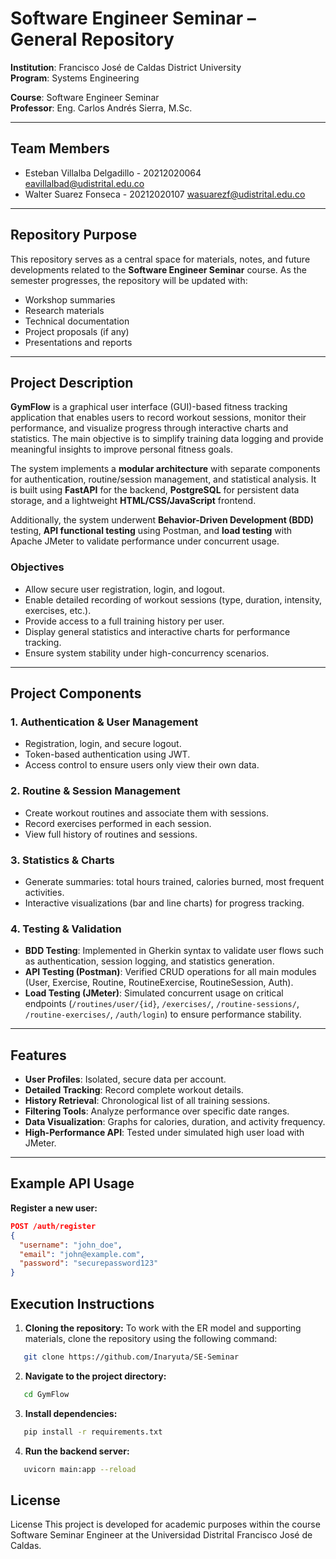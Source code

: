 # Software Engineer Seminar – General Repository

**Institution**: Francisco José de Caldas District University  
**Program**: Systems Engineering

**Course**: Software Engineer Seminar  
**Professor**: Eng. Carlos Andrés Sierra, M.Sc.

---

## Team Members

- Esteban Villalba Delgadillo - 20212020064  
  eavillalbad@udistrital.edu.co  
- Walter Suarez Fonseca - 20212020107 
  wasuarezf@udistrital.edu.co 

---

## Repository Purpose

This repository serves as a central space for materials, notes, and future developments related to the **Software Engineer Seminar** course. As the semester progresses, the repository will be updated with:

- Workshop summaries  
- Research materials  
- Technical documentation  
- Project proposals (if any)  
- Presentations and reports  

---

## Project Description

**GymFlow** is a graphical user interface (GUI)-based fitness tracking application that enables users to record workout sessions, monitor their performance, and visualize progress through interactive charts and statistics. The main objective is to simplify training data logging and provide meaningful insights to improve personal fitness goals.

The system implements a **modular architecture** with separate components for authentication, routine/session management, and statistical analysis. It is built using **FastAPI** for the backend, **PostgreSQL** for persistent data storage, and a lightweight **HTML/CSS/JavaScript** frontend.

Additionally, the system underwent **Behavior-Driven Development (BDD)** testing, **API functional testing** using Postman, and **load testing** with Apache JMeter to validate performance under concurrent usage.

### Objectives

- Allow secure user registration, login, and logout.
- Enable detailed recording of workout sessions (type, duration, intensity, exercises, etc.).
- Provide access to a full training history per user.
- Display general statistics and interactive charts for performance tracking.
- Ensure system stability under high-concurrency scenarios.

---

## Project Components

### 1. **Authentication & User Management**
- Registration, login, and secure logout.
- Token-based authentication using JWT.
- Access control to ensure users only view their own data.

### 2. **Routine & Session Management**
- Create workout routines and associate them with sessions.
- Record exercises performed in each session.
- View full history of routines and sessions.

### 3. **Statistics & Charts**
- Generate summaries: total hours trained, calories burned, most frequent activities.
- Interactive visualizations (bar and line charts) for progress tracking.

### 4. **Testing & Validation**
- **BDD Testing**: Implemented in Gherkin syntax to validate user flows such as authentication, session logging, and statistics generation.
- **API Testing (Postman)**: Verified CRUD operations for all main modules (User, Exercise, Routine, RoutineExercise, RoutineSession, Auth).
- **Load Testing (JMeter)**: Simulated concurrent usage on critical endpoints (`/routines/user/{id}`, `/exercises/`, `/routine-sessions/`, `/routine-exercises/`, `/auth/login`) to ensure performance stability.

---

## Features

- **User Profiles**: Isolated, secure data per account.
- **Detailed Tracking**: Record complete workout details.
- **History Retrieval**: Chronological list of all training sessions.
- **Filtering Tools**: Analyze performance over specific date ranges.
- **Data Visualization**: Graphs for calories, duration, and activity frequency.
- **High-Performance API**: Tested under simulated high user load with JMeter.

---

## Example API Usage

**Register a new user:**
```json
POST /auth/register
{
  "username": "john_doe",
  "email": "john@example.com",
  "password": "securepassword123"
}
```
## Execution Instructions

1. **Cloning the repository:**
   To work with the ER model and supporting materials, clone the repository using the following command:

```bash
   git clone https://github.com/Inaryuta/SE-Seminar
```

2. **Navigate to the project directory:**
```bash
   cd GymFlow
```

3. **Install dependencies:**
```bash
   pip install -r requirements.txt
```
4. **Run the backend server:**
```bash
   uvicorn main:app --reload
```
## License
License
This project is developed for academic purposes within the course Software Seminar Engineer at the Universidad Distrital Francisco José de Caldas.
